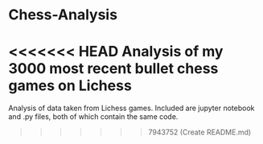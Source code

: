 # Chess-Analysis
<<<<<<< HEAD
Analysis of my 3000 most recent bullet chess games on Lichess
=======
Analysis of data taken from Lichess games.
Included are jupyter notebook and .py files, both of which contain the same code.
>>>>>>> 7943752 (Create README.md)
